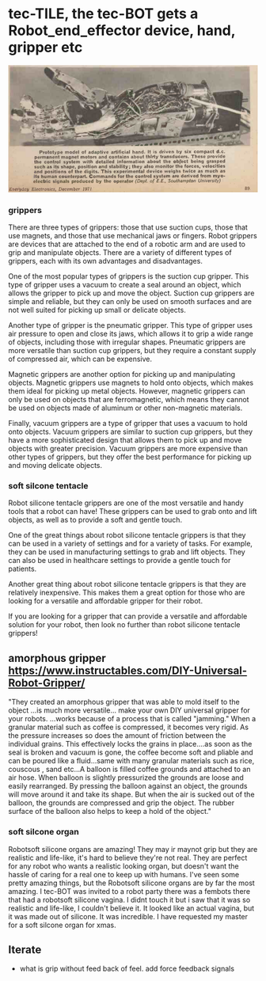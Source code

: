 # tec-TILE, the tec-BOT gets a Robot_end_effector device, hand, gripper etc

![](https://github.com/SteveJustin1963/tec-TILE/blob/master/pics/hand%20ee%20dec1971.png)


### grippers 
There are three types of grippers: those that use suction cups, those that use magnets, and those that use mechanical jaws or fingers. Robot grippers are devices that are attached to the end of a robotic arm and are used to grip and manipulate objects. There are a variety of different types of grippers, each with its own advantages and disadvantages.

One of the most popular types of grippers is the suction cup gripper. This type of gripper uses a vacuum to create a seal around an object, which allows the gripper to pick up and move the object. Suction cup grippers are simple and reliable, but they can only be used on smooth surfaces and are not well suited for picking up small or delicate objects.

Another type of gripper is the pneumatic gripper. This type of gripper uses air pressure to open and close its jaws, which allows it to grip a wide range of objects, including those with irregular shapes. Pneumatic grippers are more versatile than suction cup grippers, but they require a constant supply of compressed air, which can be expensive.

Magnetic grippers are another option for picking up and manipulating objects. Magnetic grippers use magnets to hold onto objects, which makes them ideal for picking up metal objects. However, magnetic grippers can only be used on objects that are ferromagnetic, which means they cannot be used on objects made of aluminum or other non-magnetic materials.

Finally, vacuum grippers are a type of gripper that uses a vacuum to hold onto objects. Vacuum grippers are similar to suction cup grippers, but they have a more sophisticated design that allows them to pick up and move objects with greater precision. Vacuum grippers are more expensive than other types of grippers, but they offer the best performance for picking up and moving delicate objects.

### soft silcone tentacle
Robot silicone tentacle grippers are one of the most versatile and handy tools that a robot can have! These grippers can be used to grab onto and lift objects, as well as to provide a soft and gentle touch.

One of the great things about robot silicone tentacle grippers is that they can be used in a variety of settings and for a variety of tasks. For example, they can be used in manufacturing settings to grab and lift objects. They can also be used in healthcare settings to provide a gentle touch for patients.

Another great thing about robot silicone tentacle grippers is that they are relatively inexpensive. This makes them a great option for those who are looking for a versatile and affordable gripper for their robot.

If you are looking for a gripper that can provide a versatile and affordable solution for your robot, then look no further than robot silicone tentacle grippers!

## amorphous gripper  https://www.instructables.com/DIY-Universal-Robot-Gripper/

"They created an amorphous gripper that was able to mold itself to the object ...is much more versatile... make your own DIY universal gripper for your robots. 
...works because of a process that is called "jamming." When a granular material such as coffee is compressed, it becomes very rigid. As the pressure increases so does the amount of friction between the individual grains. This effectively locks the grains in place....as soon as the seal is broken and vacuum is gone, the coffee become soft and pliable and can be poured like a fluid...same with many granular materials such as rice, couscous , sand etc...A balloon is filled coffee grounds and attached to an air hose. When balloon is slightly pressurized the grounds are loose and easily rearranged. By pressing the balloon against an object, the grounds will move around it and take its shape. But when the air is sucked out of the balloon, the grounds are compressed and grip the object. The rubber surface of the balloon also helps to keep a hold of the object."

### soft silcone organ

Robotsoft silicone organs are amazing! They may ir maynot grip but they are realistic and life-like, it's hard to believe they're not real. They are perfect for any robot who wants a realistic looking organ, but doesn't want the hassle of caring for a real one to keep up with humans. I've seen some pretty amazing things, but the Robotsoft silicone organs are by far the most amazing. I tec-BOT was invited to a robot party there was a fembots there that had a robotsoft silicone vagina. I didnt touch it but i saw that it was so realistic and life-like, I couldn't believe it. It looked like an actual vagina, but it was made out of silicone. It was incredible. I have requested my master for a soft silcone organ for xmas.

## Iterate
- what is grip without feed back of feel. add force feedback signals


